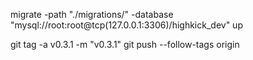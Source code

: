 migrate -path "./migrations/" -database "mysql://root:root@tcp(127.0.0.1:3306)/highkick_dev" up

git tag -a v0.3.1 -m "v0.3.1"
git push --follow-tags origin